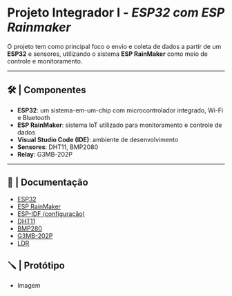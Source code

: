 # Projeto Integrador I - _ESP32 com ESP Rainmaker_

O projeto tem como principal foco o envio e coleta de dados a partir de um **ESP32** e sensores, utilizando o sistema **ESP RainMaker** como meio de controle e monitoramento.

---

## 🛠️ | Componentes

- **ESP32**: um sistema-em-um-chip com microcontrolador integrado, Wi-Fi e Bluetooth
- **ESP RainMaker**: sistema IoT utilizado para monitoramento e controle de dados
- **Visual Studio Code (IDE)**: ambiente de desenvolvimento
- **Sensores**: DHT11, BMP2080
- **Relay**: G3MB-202P

---

## 📖 | Documentação

- [ESP32](ESP32.md)
- [ESP RainMaker](ESPRainMaker.md)
- [ESP-IDF (configuração)](IDECONFIG.md)
- [DHT11](DHT11.md)
- [BMP280](BMP280.md)
- [G3MB-202P](G3MB-202P.md)
- [LDR](LDR.md)

## 🪛 | Protótipo 

- Imagem
